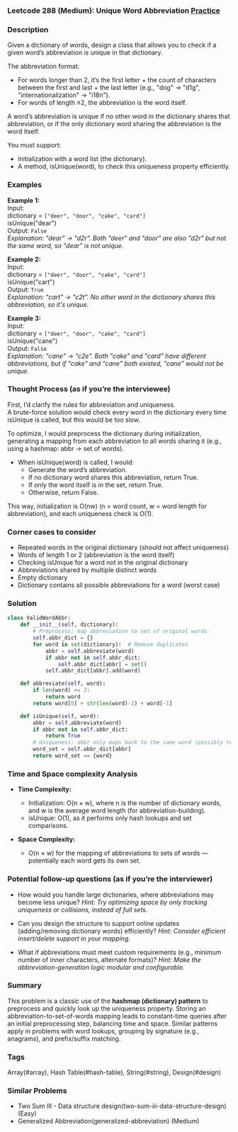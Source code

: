 ### Leetcode 288 (Medium): Unique Word Abbreviation [Practice](https://leetcode.com/problems/unique-word-abbreviation)

### Description  
Given a dictionary of words, design a class that allows you to check if a given word’s abbreviation is unique in that dictionary.

The abbreviation format:
- For words longer than 2, it’s the first letter + the count of characters between the first and last + the last letter (e.g., "dog" → "d1g", "internationalization" → "i18n").
- For words of length ≤2, the abbreviation is the word itself.

A word’s abbreviation is unique if no other word in the dictionary shares that abbreviation, or if the only dictionary word sharing the abbreviation is the word itself.

You must support:
- Initialization with a word list (the dictionary).
- A method, isUnique(word), to check this uniqueness property efficiently.

### Examples  

**Example 1:**  
Input:  
dictionary = `["deer", "door", "cake", "card"]`  
isUnique("dear")  
Output: `False`  
*Explanation: "dear" → "d2r". Both "deer" and "door" are also "d2r" but not the same word, so "dear" is not unique.*

**Example 2:**  
Input:  
dictionary = `["deer", "door", "cake", "card"]`  
isUnique("cart")  
Output: `True`  
*Explanation: "cart" → "c2t". No other word in the dictionary shares this abbreviation, so it's unique.*

**Example 3:**  
Input:  
dictionary = `["deer", "door", "cake", "card"]`  
isUnique("cane")  
Output: `False`  
*Explanation: "cane" → "c2e". Both "cake" and "card" have different abbreviations, but if "cake" and "cane" both existed, "cane" would not be unique.*

### Thought Process (as if you’re the interviewee)  
First, I’d clarify the rules for abbreviation and uniqueness.  
A brute-force solution would check every word in the dictionary every time isUnique is called, but this would be too slow.

To optimize, I would preprocess the dictionary during initialization, generating a mapping from each abbreviation to all words sharing it (e.g., using a hashmap: abbr → set of words).  
- When isUnique(word) is called, I would:
  - Generate the word’s abbreviation.
  - If no dictionary word shares this abbreviation, return True.
  - If only the word itself is in the set, return True.
  - Otherwise, return False.

This way, initialization is O(nw) (n = word count, w = word length for abbreviation), and each uniqueness check is O(1).

### Corner cases to consider  
- Repeated words in the original dictionary (should not affect uniqueness)
- Words of length 1 or 2 (abbreviation is the word itself)
- Checking isUnique for a word not in the original dictionary
- Abbreviations shared by multiple distinct words
- Empty dictionary
- Dictionary contains all possible abbreviations for a word (worst case)

### Solution

```python
class ValidWordAbbr:
    def __init__(self, dictionary):
        # Preprocess: map abbreviation to set of original words
        self.abbr_dict = {}
        for word in set(dictionary):  # Remove duplicates
            abbr = self.abbreviate(word)
            if abbr not in self.abbr_dict:
                self.abbr_dict[abbr] = set()
            self.abbr_dict[abbr].add(word)

    def abbreviate(self, word):
        if len(word) <= 2:
            return word
        return word[0] + str(len(word)-2) + word[-1]

    def isUnique(self, word):
        abbr = self.abbreviate(word)
        if abbr not in self.abbr_dict:
            return True
        # Uniqueness: abbr only maps back to the same word (possibly repeated)
        word_set = self.abbr_dict[abbr]
        return word_set == {word}
```

### Time and Space complexity Analysis  

- **Time Complexity:**
  - Initialization: O(n × w), where n is the number of dictionary words, and w is the average word length (for abbreviation-building).
  - isUnique: O(1), as it performs only hash lookups and set comparisons.

- **Space Complexity:**
  - O(n × w) for the mapping of abbreviations to sets of words — potentially each word gets its own set.

### Potential follow-up questions (as if you’re the interviewer)  

- How would you handle large dictionaries, where abbreviations may become less unique?
  *Hint: Try optimizing space by only tracking uniqueness or collisions, instead of full sets.*

- Can you design the structure to support online updates (adding/removing dictionary words) efficiently?
  *Hint: Consider efficient insert/delete support in your mapping.*

- What if abbreviations must meet custom requirements (e.g., minimum number of inner characters, alternate formats)?
  *Hint: Make the abbreviation-generation logic modular and configurable.*

### Summary
This problem is a classic use of the **hashmap (dictionary) pattern** to preprocess and quickly look up the uniqueness property. Storing an abbreviation-to-set-of-words mapping leads to constant-time queries after an initial preprocessing step, balancing time and space. Similar patterns apply in problems with word lookups, grouping by signature (e.g., anagrams), and prefix/suffix matching.

### Tags
Array(#array), Hash Table(#hash-table), String(#string), Design(#design)

### Similar Problems
- Two Sum III - Data structure design(two-sum-iii-data-structure-design) (Easy)
- Generalized Abbreviation(generalized-abbreviation) (Medium)
